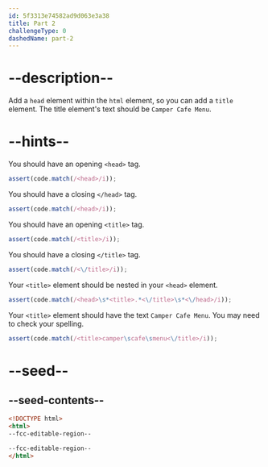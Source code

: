 ```yaml
---
id: 5f3313e74582ad9d063e3a38
title: Part 2
challengeType: 0
dashedName: part-2
---
```


# --description--

Add a `head` element within the `html` element, so you can add a `title` element. The title element's text should be `Camper Cafe Menu`.

# --hints--

You should have an opening `<head>` tag.

```js
assert(code.match(/<head>/i));
```

You should have a closing `</head>` tag.

```js
assert(code.match(/<head>/i));
```

You should have an opening `<title>` tag.

```js
assert(code.match(/<title>/i));
```

You should have a closing `</title>` tag.

```js
assert(code.match(/<\/title>/i));
```

Your `<title>` element should be nested in your `<head>` element.

```js
assert(code.match(/<head>\s*<title>.*<\/title>\s*<\/head>/i));
```

Your `<title>` element should have the text `Camper Cafe Menu`. You may need to check your spelling.

```js
assert(code.match(/<title>camper\scafe\smenu<\/title>/i));
```

# --seed--

## --seed-contents--

```html
<!DOCTYPE html>
<html>
--fcc-editable-region--

--fcc-editable-region--
</html>
```
